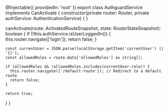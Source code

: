 @Injectable({
  providedIn: 'root'
})
export class AuthguardService implements CanActivate {
  constructor(private router: Router, private authService: AuthenticationService) { }

  canActivate(route: ActivatedRouteSnapshot, state: RouterStateSnapshot): boolean {
    if (!this.authService.isUserLoggedIn()) {
      this.router.navigate(['login']);
      return false;
    }

    const currentUser = JSON.parse(localStorage.getItem('currentUser') || '{}');
    const allowedRoles = route.data['allowedRoles'] as string[];

    if (allowedRoles && !allowedRoles.includes(currentUser.role)) {
      this.router.navigate(['/default-route']); // Redirect to a default route
      return false;
    }

    return true;
  }
}